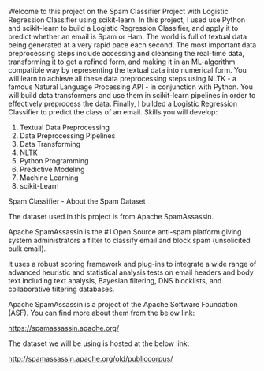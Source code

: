 Welcome to this project on the Spam Classifier Project with Logistic Regression Classifier using scikit-learn. In this project, I used use Python and scikit-learn to build a Logistic Regression Classifier, and apply it to predict whether an email is Spam or Ham.
The world is full of textual data being generated at a very rapid pace each second. The most important data preprocessing steps include accessing and cleansing the real-time data, transforming it to get a refined form, and making it in an ML-algorithm compatible way by representing the textual data into numerical form. You will learn to achieve all these data preprocessing steps using NLTK - a famous Natural Language Processing API - in conjunction with Python. You will build data transformers and use them in scikit-learn pipelines in order to effectively preprocess the data. Finally, I builded a Logistic Regression Classifier to predict the class of an email.
Skills you will develop:
1.	Textual Data Preprocessing
2.	Data Preprocessing Pipelines
3.	Data Transforming
4.	NLTK
5.	Python Programming
6.	Predictive Modeling
7.	Machine Learning
8.	scikit-Learn

Spam Classifier - About the Spam Dataset

The dataset used in this project is from Apache SpamAssassin.

Apache SpamAssassin is the #1 Open Source anti-spam platform giving system administrators a filter to classify email and block spam (unsolicited bulk email).

It uses a robust scoring framework and plug-ins to integrate a wide range of advanced heuristic and statistical analysis tests on email headers and body text including text analysis, Bayesian filtering, DNS blocklists, and collaborative filtering databases.

Apache SpamAssassin is a project of the Apache Software Foundation (ASF). You can find more about them from the below link:

https://spamassassin.apache.org/

The dataset we will be using is hosted at the below link:

http://spamassassin.apache.org/old/publiccorpus/
